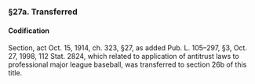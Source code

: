 ### §27a. Transferred ###

#### Codification ####

Section, act Oct. 15, 1914, ch. 323, §27, as added Pub. L. 105–297, §3, Oct. 27, 1998, 112 Stat. 2824, which related to application of antitrust laws to professional major league baseball, was transferred to section 26b of this title.